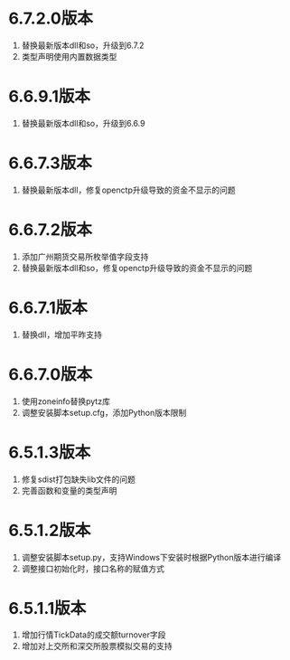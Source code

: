 # 6.7.2.0版本

1. 替换最新版本dll和so，升级到6.7.2
2. 类型声明使用内置数据类型

# 6.6.9.1版本

1. 替换最新版本dll和so，升级到6.6.9

# 6.6.7.3版本

1. 替换最新版本dll，修复openctp升级导致的资金不显示的问题

# 6.6.7.2版本

1. 添加广州期货交易所枚举值字段支持
2. 替换最新版本dll和so，修复openctp升级导致的资金不显示的问题

# 6.6.7.1版本

1. 替换dll，增加平昨支持

# 6.6.7.0版本

1. 使用zoneinfo替换pytz库
2. 调整安装脚本setup.cfg，添加Python版本限制

# 6.5.1.3版本

1. 修复sdist打包缺失lib文件的问题
2. 完善函数和变量的类型声明

# 6.5.1.2版本

1. 调整安装脚本setup.py，支持Windows下安装时根据Python版本进行编译
2. 调整接口初始化时，接口名称的赋值方式

# 6.5.1.1版本

1. 增加行情TickData的成交额turnover字段
2. 增加对上交所和深交所股票模拟交易的支持
